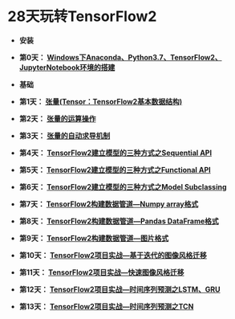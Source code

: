 # 28天玩转TensorFlow2

+ **安装**

+ **第0天： [Windows下Anaconda、Python3.7、TensorFlow2、JupyterNotebook环境的搭建](https://github.com/Anfany/Learning-TensorFlow2-in-28-days/blob/master/0.md)**

+ **基础**

+ **第1天： [张量(Tensor：TensorFlow2基本数据结构)](https://github.com/Anfany/Learning-TensorFlow2-in-28-days/blob/master/1_tensor.ipynb)**

+ **第2天： [张量的运算操作](https://github.com/Anfany/Learning-TensorFlow2-in-28-days/blob/master/2_tensor_operation.ipynb)**

+ **第3天： [张量的自动求导机制](https://github.com/Anfany/Learning-TensorFlow2-in-28-days/blob/master/3_tensor_derivative.ipynb)**

+ **第4天： [TensorFlow2建立模型的三种方式之Sequential API](https://github.com/Anfany/Learning-TensorFlow2-in-28-days/blob/master/4_tf.keras_model_Sequential.ipynb)**

+ **第5天： [TensorFlow2建立模型的三种方式之Functional API](https://github.com/Anfany/Learning-TensorFlow2-in-28-days/blob/master/5_tf.keras_model_Functionl.ipynb)**

+ **第6天： [TensorFlow2建立模型的三种方式之Model Subclassing](https://github.com/Anfany/Learning-TensorFlow2-in-28-days/blob/master/6_tf.keras_model_subclassing.ipynb)**

+ **第7天： [TensorFlow2构建数据管道—Numpy array格式](https://github.com/Anfany/Learning-TensorFlow2-in-28-days/blob/master/7_tf.data_numpy.ipynb)**

+ **第8天： [TensorFlow2构建数据管道—Pandas DataFrame格式](https://github.com/Anfany/Learning-TensorFlow2-in-28-days/blob/master/8_tf.data_pandas.ipynb)**

+ **第9天： [TensorFlow2构建数据管道—图片格式](https://github.com/Anfany/Learning-TensorFlow2-in-28-days/blob/master/9_fig_CNN_Visualization.ipynb)**

+ **第10天： [TensorFlow2项目实战—基于迭代的图像风格迁移](https://github.com/Anfany/Learning-TensorFlow2-in-28-days/blob/master/10_style_transfer_iter.ipynb)**

+ **第11天： [TensorFlow2项目实战—快速图像风格迁移](https://github.com/Anfany/Learning-TensorFlow2-in-28-days/blob/master/11_fast_style_transfer.ipynb)**

+ **第12天： [TensorFlow2项目实战—时间序列预测之LSTM、GRU](https://github.com/Anfany/Learning-TensorFlow2-in-28-days/blob/master/12_LSTM_GRU.ipynb)**

+ **第13天： [TensorFlow2项目实战—时间序列预测之TCN](https://github.com/Anfany/Learning-TensorFlow2-in-28-days/blob/master/13_TCN.ipynb)**

